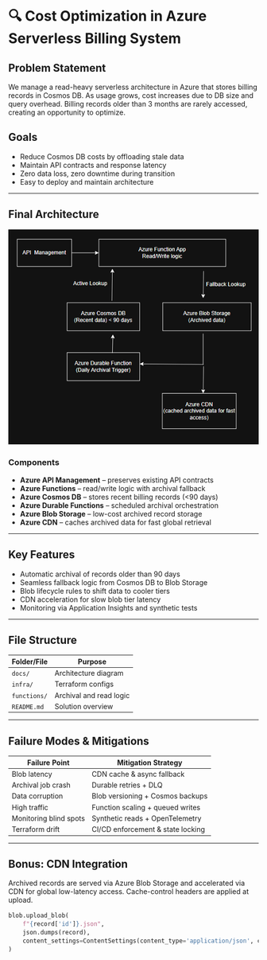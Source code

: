 # 🔍 Cost Optimization in Azure Serverless Billing System

## Problem Statement

We manage a read-heavy serverless architecture in Azure that stores billing records in Cosmos DB. As usage grows, cost increases due to DB size and query overhead. Billing records older than 3 months are rarely accessed, creating an opportunity to optimize.

## Goals

- Reduce Cosmos DB costs by offloading stale data
- Maintain API contracts and response latency
- Zero data loss, zero downtime during transition
- Easy to deploy and maintain architecture

---

## Final Architecture

![Architectural diagram with CDN](docs/Arc_diagram.png)

### Components

- **Azure API Management** – preserves existing API contracts
- **Azure Functions** – read/write logic with archival fallback
- **Azure Cosmos DB** – stores recent billing records (<90 days)
- **Azure Durable Functions** – scheduled archival orchestration
- **Azure Blob Storage** – low-cost archived record storage
- **Azure CDN** – caches archived data for fast global retrieval

---

##  Key Features

- Automatic archival of records older than 90 days
- Seamless fallback logic from Cosmos DB to Blob Storage
- Blob lifecycle rules to shift data to cooler tiers
- CDN acceleration for slow blob tier latency
- Monitoring via Application Insights and synthetic tests

---

##  File Structure

| Folder/File | Purpose |
|-------------|---------|
| `docs/` | Architecture diagram |
| `infra/` | Terraform configs |
| `functions/` | Archival and read logic |
| `README.md` | Solution overview |

---

##  Failure Modes & Mitigations

| Failure Point | Mitigation Strategy |
|---------------|---------------------|
| Blob latency  | CDN cache & async fallback |
| Archival job crash | Durable retries + DLQ |
| Data corruption | Blob versioning + Cosmos backups |
| High traffic | Function scaling + queued writes |
| Monitoring blind spots | Synthetic reads + OpenTelemetry |
| Terraform drift | CI/CD enforcement & state locking |

---

## Bonus: CDN Integration

Archived records are served via Azure Blob Storage and accelerated via CDN for global low-latency access. Cache-control headers are applied at upload.

```python
blob.upload_blob(
    f"{record['id']}.json",
    json.dumps(record),
    content_settings=ContentSettings(content_type='application/json', cache_control='public, max-age=86400')
)
